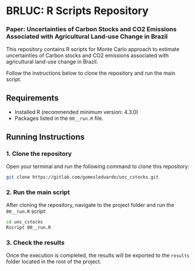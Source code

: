 
# BRLUC: R Scripts Repository
### Paper: Uncertainties of Carbon Stocks and CO2 Emissions Associated with Agricultural Land-use Change in Brazil

This repository contains R scripts for Monte Carlo approach to estimate uncertainties of Carbon stocks and CO2 emissions associated with agricultural land-use change in Brazil.

Follow the instructions below to clone the repository and run the main script.

## Requirements

- Installed R (recommended minimum version: 4.3.0)
- Packages listed in the `00__run.R` file.

## Running Instructions

### 1. Clone the repository

Open your terminal and run the following command to clone this repository:

```bash
git clone https://gitlab.com/gomesleduardo/unc_cstocks.git
```

### 2. Run the main script

After cloning the repository, navigate to the project folder and run the `00__run.R` script:

```bash
cd unc_cstocks
Rscript 00__run.R
```

### 3. Check the results

Once the execution is completed, the results will be exported to the `results` folder located in the root of the project.

